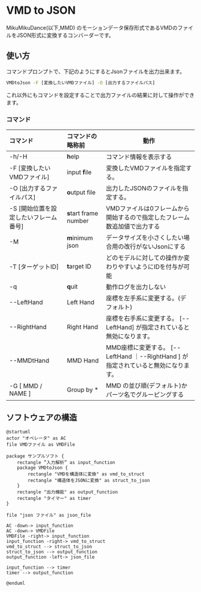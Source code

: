 # VMD to JSON

MikuMikuDance(以下,MMD) のモーションデータ保存形式であるVMDのファイルをJSON形式に変換するコンバーダーです。


## 使い方

コマンドプロンプトで、下記のようにするとJsonファイルを出力出来ます。

``` cmd
VMDtoJson -F [変換したいVMDファイル] -O [出力するファイルパス]
```

これ以外にもコマンドを設定することで出力ファイルの結果に対して操作ができます。


### コマンド


| コマンド                              | コマンドの略称前       | 動作                                                                                |
| :------------------------------------ | :--------------------- | ----------------------------------------------------------------------------------- |
| -h/-H                                 | **h**elp               | コマンド情報を表示する                                                              |
| -F [変換したいVMDファイル]            | input **f**ile         | 変換したVMDファイルを指定する。                                                     |
| -O [出力するファイルパス]             | **o**utput file        | 出力したJSONのファイルを指定する。                                                  |
| -S [開始位置を設定したいフレーム番号] | **s**tart frame number | VMDファイルは0フレームから開始するので指定したフレーム数追加値で出力する            |
| -M                                    | **m**inimum json       | データサイズを小さくしたい場合用の改行がないJsonにする                              |
| -T [ターゲットID]                     | **t**arget ID          | どのモデルに対しての操作か変わりやすいようにIDを付与が可能                          |
| -q                                    | **q**uit               | 動作ログを出力しない                                                                |
| --LeftHand                            | Left Hand              | 座標を左手系に変更する。(デフォルト)                                                |
| --RightHand                           | Right Hand             | 座標を右手系に変更する。 [--LeftHand] が指定されていると無効になります。            |
| --MMDtHand                            | MMD Hand               | MMD座標に変更する。 [--LeftHand ｜--RightHand  ] が指定されていると無効になります。 |
| -G [ MMD / NAME ]                     | Group by *             | MMD の並び順(デフォルト)か パーツ名でグルーピングする                               |


## ソフトウェアの構造

```puml
@startuml
actor "オペレータ" as AC
file VMDファイル as VMDFile

package サンプルソフト {
    rectangle ”入力解析” as input_function
    package VMDtoJson {
        rectangle "VMDを構造体に変換" as vmd_to_struct
        rectangle "構造体をJSONに変換" as struct_to_json
    }
    rectangle "出力機能" as output_function
    rectangle "タイマー" as timer
}

file "json ファイル" as json_file

AC -down-> input_function
AC -down-> VMDFile
VMDFile -right-> input_function
input_function -right-> vmd_to_struct
vmd_to_struct --> struct_to_json
struct_to_json --> output_function
output_function -left-> json_file

input_function --> timer
timer --> output_function

@enduml
```

